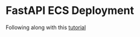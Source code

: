 # FastAPI ECS Deployment

Following along with this [tutorial](https://radix.ai/blog/2020/12/swiftly-writing-and-deploying-apis-to-stay-agile/)
